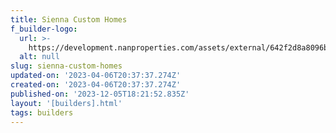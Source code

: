 ```yaml
---
title: Sienna Custom Homes
f_builder-logo:
  url: >-
    https://development.nanproperties.com/assets/external/642f2d8a8096b272f265317e_sienna20custom20homes20single-01201.jpg
  alt: null
slug: sienna-custom-homes
updated-on: '2023-04-06T20:37:37.274Z'
created-on: '2023-04-06T20:37:37.274Z'
published-on: '2023-12-05T18:21:52.835Z'
layout: '[builders].html'
tags: builders
---
```



